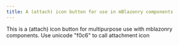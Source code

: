 ```yaml
---
title: A (attach) icon button for use in mBlazonry components
---
```


This is a (attach) icon button for multipurpose use with mblazonry components. Use unicode "f0c6" to call attachment icon